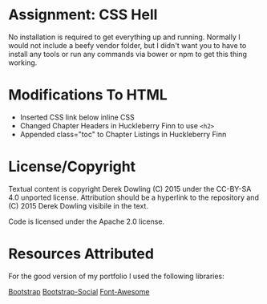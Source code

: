 Assignment: CSS Hell
====================

No installation is required to get everything up and running. Normally I would
not include a beefy vendor folder, but I didn't want you to have to install any
tools or run any commands via bower or npm to get this thing working.

Modifications To HTML
===

* Inserted CSS link below inline CSS
* Changed Chapter Headers in Huckleberry Finn to use `<h2>`
* Appended class="toc" to Chapter Listings in Huckleberry Finn

License/Copyright
=================

Textual content is copyright Derek Dowling (C) 2015 under the CC-BY-SA
4.0 unported license. Attribution should be a hyperlink to the
repository and (C) 2015 Derek Dowling visibile in the text.

Code is licensed under the Apache 2.0 license.

Resources Attributed
===

For the good version of my portfolio I used the following libraries:

[Bootstrap](http://getbootstrap.com/)
[Bootstrap-Social](http://lipis.github.io/bootstrap-social/)
[Font-Awesome](http://fortawesome.github.io/Font-Awesome/)
